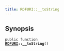 ```yaml
---
title: RDFURI::__toString
---
```


## Synopsis

<code>public function <b><a href="RDFURI">RDFURI</a>::__toString</b>()</code>

